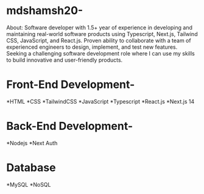 # mdshamsh20-
About:
Software developer with 1.5+ year of experience in developing and maintaining real-world software products using Typescript,
Next.js, Tailwind CSS, JavaScript, and React.js. Proven ability to collaborate with a team of experienced engineers to design,
implement, and test new features. Seeking a challenging software development role where I can use my skills to build
innovative and user-friendly products.



# Front-End Development-
*HTML
*CSS
*TailwindCSS
*JavaScript
*Typescript
*React.js
*Next.js 14

# Back-End Development-
*Nodejs
*Next Auth

# Database
*MySQL
*NoSQL
